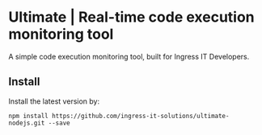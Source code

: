 # Ultimate | Real-time code execution monitoring tool

A simple code execution monitoring tool, built for Ingress IT Developers.

## Install
Install the latest version by:

```
npm install https://github.com/ingress-it-solutions/ultimate-nodejs.git --save
```
